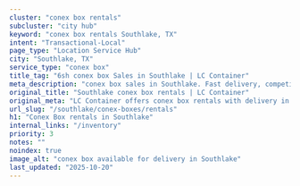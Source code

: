 ```yaml
---
cluster: "conex box rentals"
subcluster: "city hub"
keyword: "conex box rentals Southlake, TX"
intent: "Transactional-Local"
page_type: "Location Service Hub"
city: "Southlake, TX"
service_type: "conex box"
title_tag: "6sh conex box Sales in Southlake | LC Container"
meta_description: "conex box sales in Southlake. Fast delivery, competitive pricing. Serving conex boxes area. Quote ID: 3A0. Call (214) 524-4168 for your free quote today."
original_title: "Southlake conex box rentals | LC Container"
original_meta: "LC Container offers conex box rentals with delivery in Southlake, TX. Local. Fast quotes. Since 2003."
url_slug: "/southlake/conex-boxes/rentals"
h1: "Conex Box rentals in Southlake"
internal_links: "/inventory"
priority: 3
notes: ""
noindex: true
image_alt: "conex box available for delivery in Southlake"
last_updated: "2025-10-20"
---
```


<!-- TODO: Add unique city/inventory copy, images, and internal links here. -->
